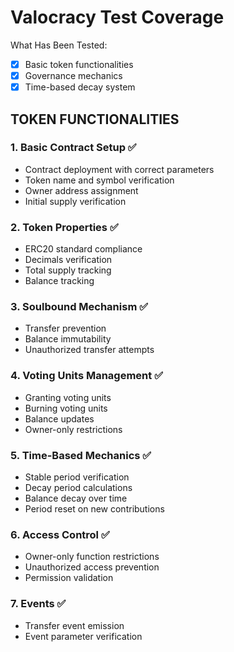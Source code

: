 # Valocracy Test Coverage
What Has Been Tested:
- [x] Basic token functionalities
- [x] Governance mechanics
- [x] Time-based decay system

## TOKEN FUNCTIONALITIES

### 1. Basic Contract Setup ✅
- Contract deployment with correct parameters
- Token name and symbol verification
- Owner address assignment
- Initial supply verification

### 2. Token Properties ✅
- ERC20 standard compliance
- Decimals verification
- Total supply tracking
- Balance tracking

### 3. Soulbound Mechanism ✅
- Transfer prevention
- Balance immutability
- Unauthorized transfer attempts

### 4. Voting Units Management ✅
- Granting voting units
- Burning voting units
- Balance updates
- Owner-only restrictions

### 5. Time-Based Mechanics ✅
- Stable period verification
- Decay period calculations
- Balance decay over time
- Period reset on new contributions

### 6. Access Control ✅
- Owner-only function restrictions
- Unauthorized access prevention
- Permission validation

### 7. Events ✅
- Transfer event emission
- Event parameter verification 